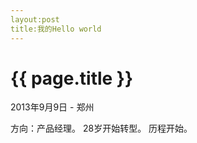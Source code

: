 ```yaml
---
layout:post
title:我的Hello world
---
```

{{ page.title }}
================
<p class="meta">2013年9月9日 - 郑州</p>
方向：产品经理。
28岁开始转型。
历程开始。
